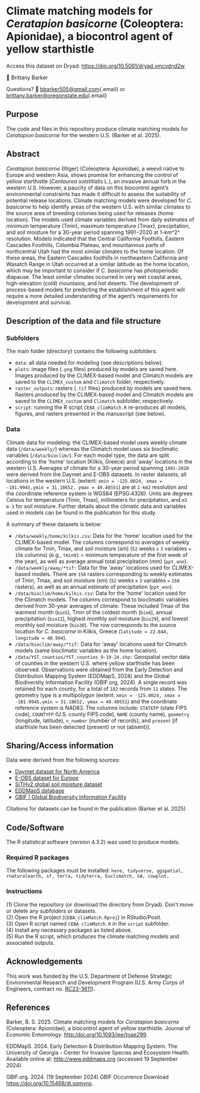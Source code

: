 # **Climate matching models for *Ceratapion basicorne* (Coleoptera: Apionidae), a biocontrol agent of yellow starthistle**

Access this dataset on Dryad: <https://doi.org/10.5061/dryad.vmcvdnd2w>

👥 Brittany Barker

Questions? 📧
[bbarker505\@gmail.com](mailto:bbarker505@gmail.com){.email} or
[brittany.barker\@oregonstate.edu](mailto:brittany.barker@oregonstate.edu){.email}

## **Purpose**

The code and files in this repository produce climate matching models
for *Ceratapion basicorne* for the western U.S. (Barker et al. 2025).

## **Abstract**

*Ceratapion basicorne* (Illiger) (Coleoptera: Apionidae), a weevil
native to Europe and western Asia, shows promise for enhancing the
control of yellow starthistle (*Centaurea solstitialis* L.), an invasive
annual forb in the western U.S. However, a paucity of data on this
biocontrol agent’s environmental constraints has made it difficult to
assess the suitability of potential release locations. Climate matching
models were developed for *C. basicorne* to help identify areas of the
western U.S. with similar climates to the source area of breeding
colonies being used for releases (home location). The models used
climate variables derived from daily estimates of minimum temperature
(Tmin), maximum temperature (Tmax), precipitation, and soil moisture for
a 30-year period spanning 1991−2020 at 1-km^2^ resolution. Models
indicated that the Central California Foothills, Eastern Cascades
Foothills, Columbia Plateau, and mountainous parts of northcentral Utah
had the most similar climates to the home location. Of these areas, the
Eastern Cascades foothills in northeastern California and Wasatch Range
in Utah occurred at a similar latitude as the home location, which may
be important to consider if *C. basicorne* has photoperiodic diapause.
The least similar climates occurred in very wet coastal areas,
high-elevation (cold) mountains, and hot deserts. The development of
process-based models for predicting the establishment of this agent will
require a more detailed understanding of the agent’s requirements for
development and survival.

## **Description of the data and file structure**

### **Subfolders**

The main folder (directory) contains the following subfolders:

-   `data`: all data needed for modeling (see descriptions below).
-   `plots`: image files (`.png` files) produced by models are saved
    here. Images produced by the CLIMEX-based model and Climatch models
    are saved to the `CLIMEX_custom` and `Climatch` folder,
    respectively.
-   `raster_outputs`: rasters (`.tif` files) produced by models are
    saved here. Rasters produced by the CLIMEX-based model and Climatch
    models are saved to the `CLIMEX_custom` and `Climatch` subfolder,
    respectively.
-   `script`: running the R script `CEBA_climMatch.R` re-produces all
    models, figures, and rasters presented in the manuscript (see
    below).

### **Data**

Climate data for modeling: the CLIMEX-based model uses weekly climate
data (`/data/weekly/`) whereas the Climatch model uses six bioclimatic
variables (`/data/bioclim/`). For each model type, the data are split
according to the 'home' location (Kilkis, Greece) and 'away' locations
in the western U.S. Averages of climate for a 30-year period spanning
`1991-2020` were derived from the Daymet and E-OBS datasets. In raster
datasets, all locations in the western U.S. (extent:
`xmin = -125.0024, xmax = -101.9945,ymin = 31.18652, ymax = 49.40551`)
are at `1-km2` resolution and the coordinate reference system is WGS84
(EPSG:4326). Units are degrees Celsius for temperature (Tmin, Tmax),
millimeters for precipitation, and `m3 m-3` for soil moisture. Further
details about the climatic data and variables used in models can be
found in the publication for this study.

A summary of these datasets is below:

-   `/data/weekly/home/kilkis.csv`: Data for the 'home' location used
    for the CLIMEX-based model. The columns correspond to averages of
    weekly climate for Tmin, Tmax, and soil moisture (sm) (`52` weeks
    `x` `3` variables `=` `156` columns) (e.g., `tmin01` = minimum temperature
    of the first week of the year), as well as average annual total
    precipitation (mm) (`ppt_ann`).
-   `/data/weekly/away/*tif:` Data for the 'away' locations used for
    CLIMEX-based models. There are `156` rasters corresponding to weekly
    estimates of Tmin, Tmax, and soil moisture (sm) (`52` weeks `x` `3`
    variables `=` `156` rasters), as well as an annual estimate of
    precipitation (`ppt_ann`).
-   `/data/bioclim/home/kilkis.csv`: Data for the 'home' location used
    for the Climatch models. The columns correspond to bioclimatic
    variables derived from 30-year averages of climate. These included
    Tmax of the warmest month (`bio5`), Tmin of the coldest month
    (`bio6`), annual precipitation (`bio12`), highest monthly soil
    moisture (`bio29`), and lowest monthly soil moisture (`bio30`). The
    row corresponds to the source location for *C. basicorne* in Kilkis,
    Greece (`latitude = 22.844, longitude = 40.994`).
-   `/data/bioclim/away/*tif:` Data for 'away' locations used for
    Climatch models (same bioclimatic variables as the home location).
-   `/data/YST_counties/YST_counties_9-19-24.shp:` Geospatial vector
    data of counties in the western U.S. where yellow starthistle has
    been observed. Observations were obtained from the Early Detection
    and Distribution Mapping System (EDDMapS, 2024) and the Global
    Biodiversity Information Facility (GBIF.org, 2024). A single record
    was retained for each county, for a total of `182` records from `11`
    states. The geometry type is a multipolygon (extent:
    `xmin = -125.0024, xmax = -101.9945,ymin = 31.18652, ymax = 49.40551`)
    and the coordinate reference system is NAD83. The columns include:
    `STATEFP` (state FIPS code), `COUNTYFP` (U.S. county FIPS code),
    `NAME` (county name), `geometry` (longitude, latitude), `n_number`
    (number of records), and `present` [if starthisle has been detected
    (present) or not (absent)].

## **Sharing/Access information**

Data were derived from the following sources:

-   [Daymet dataset for North America](https://daymet.ornl.gov/getdata)
-   [E-OBS dataset for Europe](https://surfobs.climate.copernicus.eu)
-   [SiTHv2 global soil moisture
    dataset](https://data.tpdc.ac.cn/en/data/bc51e1b0-494c-4cd5-ae4d-eba6b9d2322c)
-   [EDDMapS database](https://www.eddmaps.org/)
-   [GBIF \| Global Biodiversity Information
    Facility](https://www.gbif.org/)

Citations for datasets can be found in the publication (Barker et al.
2025)

## **Code/Software**

The R statistical software (version 4.3.2) was used to produce models.

### **Required R packages**

The following packages must be installed:
`here, tidyverse, ggspatial, rnaturalearth, sf, terra, tidyterra, Euclimatch, GA, cowplot.`

### **Instructions**

(1) Clone the repository (or download the directory from Dryad). Don't
    move or delete any subfolders or datasets.\
(2) Open the R project (`CEBA_climMatch.Rproj`) in RStudio/Posit.\
(3) Open R script named `CEBA_climMatch.R` in the `script` subfolder.\
(4) Install any necessary packages as listed above.\
(5) Run the R script, which produces the climate matching models and
    associated outputs.

## **Acknowledgements**

This work was funded by the U.S. Department of Defense Strategic
Environmental Research and Development Program (U.S. Army Corps of
Engineers, contract no.
[RC23-3611](https://demo.serdp-estcp.mil/projects/details/48787c60-7e33-4cda-bd02-5bc31b402265/managing-yellow-starthistle-using-a-new-biocontrol-agent-an-integrative-experimental-and-geo-climatic-modeling-approach)).

## **References**

Barker, B. S. 2025. Climate matching models for *Ceratapion basicorne*
(Coleoptera: Apionidae), a biocontrol agent of yellow starthistle.
Journal of Economic Entomology. <http:/doi.org/10.1093/jee/toae299>.

EDDMapS. 2024. Early Detection & Distribution Mapping System. The
University of Georgia - Center for Invasive Species and Ecosystem
Health. Available online at: <http://www.eddmaps.org> (accessed 19
September 2024).

GBIF.org. 2024. (19 September 2024) GBIF Occurrence Download
<https://doi.org/10.15468/dl.sqmyns>.
